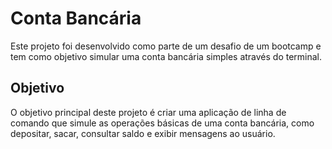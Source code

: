 # Conta Bancária
Este projeto foi desenvolvido como parte de um desafio de um bootcamp e tem como objetivo simular uma conta bancária simples através do terminal.

## Objetivo
O objetivo principal deste projeto é criar uma aplicação de linha de comando que simule as operações básicas de uma conta bancária, como depositar, sacar, consultar saldo e exibir mensagens ao usuário.


